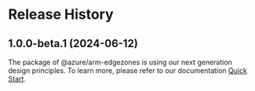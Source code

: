 # Release History
    
## 1.0.0-beta.1 (2024-06-12)

The package of @azure/arm-edgezones is using our next generation design principles. To learn more, please refer to our documentation [Quick Start](https://aka.ms/azsdk/js/mgmt/quickstart).
